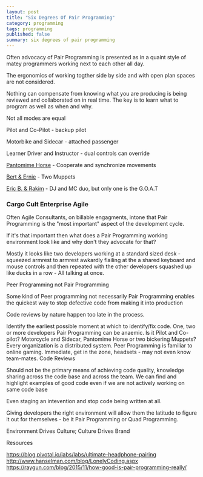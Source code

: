 ```yaml
---
layout: post
title: "Six Degrees Of Pair Programming"
category: programming
tags: programming
published: false
summary: six degrees of pair programming
---
```


Often advocacy of Pair Programming is presented as in a quaint style of matey programmers working next to each other all day.

The ergonomics of working togther side by side and with open plan spaces are not considered.

Nothing can compensate from knowing what you are producing is being reviewed and collaborated on in real time.
The key is to learn what to program as well as when and why.

Not all modes are equal 

Pilot and Co-Pilot - backup pilot

Motorbike and Sidecar - attached passenger 

Learner Driver and Instructor - dual controls can override

[Pantomime Horse](https://en.wikipedia.org/wiki/Pantomime_horse) - Cooperate and synchronize movements

[Bert & Ernie](https://en.wikipedia.org/wiki/Bert_and_Ernie) -  Two Muppets 

[Eric B. & Rakim](https://en.wikipedia.org/wiki/Eric_B._%26_Rakim) - DJ and MC duo, but only one is the G.O.A.T

### Cargo Cult Enterprise Agile

Often Agile Consultants, on billable engagments, intone that Pair Programming is the "most important" aspect of the development cycle.

If it's that important then what does a Pair Programming working environment look like and why don't they advocate for that?

Mostly it looks like two developers working at a standard sized desk - squeezed armrest to armrest awkardly flailing at the a shared keyboard and mouse controls and then repeated with the other developers squashed up like ducks in a row - All talking at once.

Peer Programming not Pair Programming

Some kind of Peer programming not necessarily Pair Programming enables the quickest way to stop defective code from making it into production

Code reviews by nature happen too late in the process.

Identify the earliest possible moment at which to identify/fix code.
One, two or more developers
Pair Programming can be anaemic. Is it Pilot and Co-pilot? Motorcycle and Sidecar, Pantomime Horse or two bickering Muppets?
Every organization is a distributed system.
Peer Programming is familiar to online gaming. Immediate, get in the zone, headsets - may not even know team-mates.
Code Reviews

Should not be the primary means of achieving code quality, knowledge sharing across the code base and across the team.
We can find and highlight examples of good code even if we are not actively working on same code base

Even staging an intevention and stop code being written at all.

Giving developers the right environment will allow them the latitude to figure it out for themselves - be it Pair Programming or Quad Programming.

Environment Drives Culture; Culture Drives Brand

Resources

https://blog.pivotal.io/labs/labs/ultimate-headphone-pairing
http://www.hanselman.com/blog/LonelyCoding.aspx
https://raygun.com/blog/2015/11/how-good-is-pair-programming-really/

